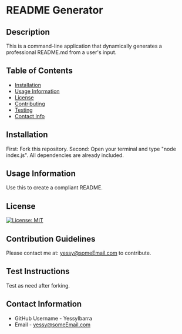 # README Generator


    
  ## Description 
  This is a command-line application that dynamically generates a professional README.md from a user's input.


  ## Table of Contents
  * [Installation](#Installation)
  * [Usage Information](#Usage-Information)
  * [License](#License)
  * [Contributing](#Contributing)
  * [Testing](#Testing)
  * [Contact Info](#Contact-Information)
  

  ## Installation 
  First: Fork this repository. Second: Open your terminal and type "node index.js". All dependencies are already included.


  ## Usage Information
  Use this to create a compliant README.


  ## License
  [![License: MIT](https://img.shields.io/badge/License-MIT-yellow.svg)](https://opensource.org/licenses/MIT)
  

  ## Contribution Guidelines
  Please contact me at: yessy@someEmail.com to contribute.

  
  ## Test Instructions
  Test as need after forking.

  
  ## Contact Information
  * GitHub Username - YessyIbarra
  * Email - yessy@someEmail.com